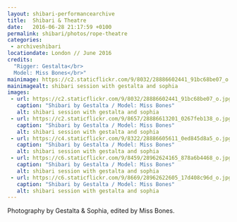 ```yaml
---
layout: shibari-performancearchive
title:  Shibari & Theatre
date:   2016-06-28 21:17:59 +0100
permalink: shibari/photos/rope-theatre
categories:
 - archiveshibari
locationdate: London // June 2016
credits:
  "Rigger: Gestalta</br>
  Model: Miss Bones</br>"
mainimage: https://c2.staticflickr.com/9/8032/28886602441_91bc68be07_o.jpg
mainimagealt: shibari session with gestalta and sophia
images:
 - url: https://c2.staticflickr.com/9/8032/28886602441_91bc68be07_o.jpg
   caption: "Shibari by Gestalta / Model: Miss Bones"
   alt: shibari session with gestalta and sophia
 - url: https://c2.staticflickr.com/9/8657/28886613201_0267feb138_o.jpg
   caption: "Shibari by Gestalta / Model: Miss Bones"
   alt: shibari session with gestalta and sophia
 - url: https://c4.staticflickr.com/9/8322/28886605611_0ed845d8a5_o.jpg
   caption: "Shibari by Gestalta / Model: Miss Bones"
   alt: shibari session with gestalta and sophia
 - url: https://c6.staticflickr.com/9/8459/28962624165_878a6b4468_o.jpg
   caption: "Shibari by Gestalta / Model: Miss Bones"
   alt: shibari session with gestalta and sophia
 - url: https://c6.staticflickr.com/9/8669/28962622605_17d408c96d_o.jpg
   caption: "Shibari by Gestalta / Model: Miss Bones"
   alt: shibari session with gestalta and sophia
---
```

Photography by Gestalta & Sophia, edited by Miss Bones.
